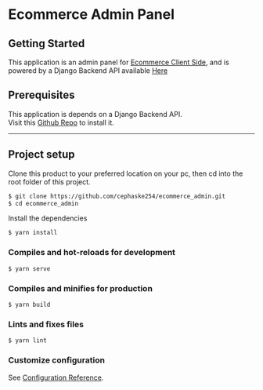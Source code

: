 # Ecommerce Admin Panel

## Getting Started
This application is an admin panel for [Ecommerce Client Side](https://github.com/cephaske254/ecomerce-frontend), and is powered by a Django Backend API available [Here](https://github.com/cephaske254/ecommerce_backend)

## Prerequisites
This application is depends on a Django Backend API.   
Visit this [Github Repo](https://github.com/cephaske254/ecommerce_backend) to install it.

---
## Project setup

Clone this product to your preferred location on your pc, then cd into the root folder of this project.
```bash
$ git clone https://github.com/cephaske254/ecommerce_admin.git
$ cd ecommerce_admin
```

Install the dependencies
```
$ yarn install
```

### Compiles and hot-reloads for development
```
$ yarn serve
```

### Compiles and minifies for production
```
$ yarn build
```

### Lints and fixes files
```
$ yarn lint
```

### Customize configuration
See [Configuration Reference](https://cli.vuejs.org/config/).
